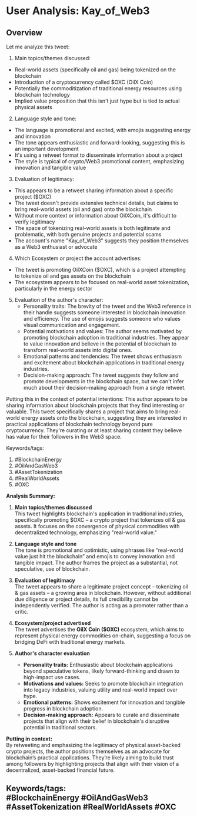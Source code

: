 # User Analysis: Kay_of_Web3

## Overview

<think>
Let me analyze this tweet:

1. Main topics/themes discussed:
- Real-world assets (specifically oil and gas) being tokenized on the blockchain
- Introduction of a cryptocurrency called $OXC (OilX Coin)
- Potentially the commoditization of traditional energy resources using blockchain technology
- Implied value proposition that this isn't just hype but is tied to actual physical assets

2. Language style and tone:
- The language is promotional and excited, with emojis suggesting energy and innovation
- The tone appears enthusiastic and forward-looking, suggesting this is an important development
- It's using a retweet format to disseminate information about a project
- The style is typical of crypto/Web3 promotional content, emphasizing innovation and tangible value

3. Evaluation of legitimacy:
- This appears to be a retweet sharing information about a specific project ($OXC)
- The tweet doesn't provide extensive technical details, but claims to bring real-world assets (oil and gas) onto the blockchain
- Without more context or information about OilXCoin, it's difficult to verify legitimacy
- The space of tokenizing real-world assets is both legitimate and problematic, with both genuine projects and potential scams
- The account's name "Kay_of_Web3" suggests they position themselves as a Web3 enthusiast or advocate

4. Which Ecosystem or project the account advertises:
- The tweet is promoting OilXCoin ($OXC), which is a project attempting to tokenize oil and gas assets on the blockchain
- The ecosystem appears to be focused on real-world asset tokenization, particularly in the energy sector

5. Evaluation of the author's character:
   - Personality traits: The brevity of the tweet and the Web3 reference in their handle suggests someone interested in blockchain innovation and efficiency. The use of emojis suggests someone who values visual communication and engagement.
   - Potential motivations and values: The author seems motivated by promoting blockchain adoption in traditional industries. They appear to value innovation and believe in the potential of blockchain to transform real-world assets into digital ones.
   - Emotional patterns and tendencies: The tweet shows enthusiasm and excitement about blockchain applications in traditional energy industries.
   - Decision-making approach: The tweet suggests they follow and promote developments in the blockchain space, but we can't infer much about their decision-making approach from a single retweet.

Putting this in the context of potential intentions: This author appears to be sharing information about blockchain projects that they find interesting or valuable. This tweet specifically shares a project that aims to bring real-world energy assets onto the blockchain, suggesting they are interested in practical applications of blockchain technology beyond pure cryptocurrency. They're curating or at least sharing content they believe has value for their followers in the Web3 space.

Keywords/tags:
1. #BlockchainEnergy
2. #OilAndGasWeb3
3. #AssetTokenization
4. #RealWorldAssets
5. #OXC
</think>

**Analysis Summary:**

1. **Main topics/themes discussed**  
   This tweet highlights blockchain's application in traditional industries, specifically promoting $OXC – a crypto project that tokenizes oil & gas assets. It focuses on the convergence of physical commodities with decentralized technology, emphasizing "real-world value."

2. **Language style and tone**  
   The tone is promotional and optimistic, using phrases like “real-world value just hit the blockchain” and emojis to convey innovation and tangible impact. The author frames the project as a substantial, not speculative, use of blockchain.

3. **Evaluation of legitimacy**  
   The tweet appears to share a legitimate project concept – tokenizing oil & gas assets – a growing area in blockchain. However, without additional due diligence or project details, its full credibility cannot be independently verified. The author is acting as a promoter rather than a critic.

4. **Ecosystem/project advertised**  
   The tweet advertises the **OilX Coin ($OXC)** ecosystem, which aims to represent physical energy commodities on-chain, suggesting a focus on bridging DeFi with traditional energy markets.

5. **Author's character evaluation**  
   - **Personality traits:** Enthusiastic about blockchain applications beyond speculative tokens, likely forward-thinking and drawn to high-impact use cases.  
   - **Motivations and values:** Seeks to promote blockchain integration into legacy industries, valuing utility and real-world impact over hype.  
   - **Emotional patterns:** Shows excitement for innovation and tangible progress in blockchain adoption.  
   - **Decision-making approach:** Appears to curate and disseminate projects that align with their belief in blockchain's disruptive potential in traditional sectors.

**Putting in context:**  
By retweeting and emphasizing the legitimacy of physical asset-backed crypto projects, the author positions themselves as an advocate for blockchain’s practical applications. They’re likely aiming to build trust among followers by highlighting projects that align with their vision of a decentralized, asset-backed financial future.

**Keywords/tags:**  
#BlockchainEnergy #OilAndGasWeb3 #AssetTokenization #RealWorldAssets #OXC
---
